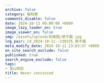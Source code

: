 ```yaml
---
archive: false
category: 猫档案
comments_disable: false
date: 2024-10-11 00:00:00 +0000
image_lazy_loader_on: true
image_viewer_on: false
img: /assets/upload/封面图/绝不服.jpg
lng_pair: id_2024-10-11--230335_绝不服
meta_modify_date: 2024-10-11 23:03:37 +0800
on_site_search_exclude: false
published: true
search_engine_exclude: false
tags:
- 宝山校区
title: Never convinced
---
```

